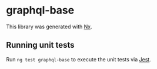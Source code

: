 # graphql-base

This library was generated with [Nx](https://nx.dev).

## Running unit tests

Run `ng test graphql-base` to execute the unit tests via [Jest](https://jestjs.io).
